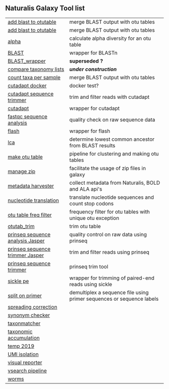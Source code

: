 ## Naturalis Galaxy Tool list

|              |              |
|------------- |:-------------|
|[add blast to otutable](https://github.com/naturalis/galaxy-tool-add-blast-to-otutable) | merge BLAST output with otu tables | 
|[add blast to otutable](https://github.com/naturalis/galaxy-tool-add-blast-to-otutable) | merge BLAST output with otu tables |
|[alpha](https://github.com/naturalis/galaxy-tool-alpha) | calculate alpha diversity for an otu table | 
|[BLAST ](https://github.com/naturalis/galaxy-tool-BLAST)  | wrapper for BLASTn |
|[BLAST_wrapper](https://github.com/naturalis/galaxy-tool-BLAST_wrapper)  | **superseded ?** |
|[compare taxonomy lists](https://github.com/naturalis/galaxy-tool-compare-taxonomy-lists)  | ***under construction*** |
|[count taxa per sample](https://github.com/naturalis/galaxy-tool-count-taxa-per-sample)  | merge BLAST output with otu tables |
|[cutadapt docker](https://github.com/naturalis/galaxy-tool-cutadapt-docker)  | docker test? |
|[cutadapt sequence trimmer](https://github.com/naturalis/galaxy-tool-cutadapt-sequence-trimmer)  | trim and filter reads with cutadapt |
|[cutadapt](https://github.com/naturalis/galaxy-tool-cutadapt)  | wrapper for cutadapt |
|[fastqc sequence analysis](https://github.com/naturalis/galaxy-tool-fastqc-sequence-analysis)  | quality check on raw sequence data |
|[flash](https://github.com/naturalis/galaxy-tool-flash)  | wrapper for flash |
|[lca ](https://github.com/naturalis/galaxy-tool-lca)  | determine lowest common ancestor from BLAST results |
|[make otu table](https://github.com/naturalis/galaxy-tool-make-otu-table)  | pipeline for clustering and making otu tables  |
|[manage zip](https://github.com/naturalis/galaxy-tool-manage-zip)  | facilitate the usage of zip files in galaxy |
|[metadata harvester](https://github.com/naturalis/galaxy-tool-metadata-harvester)  | collect metadata from Naturalis, BOLD and ALA api's |
|[nucleotide translation](https://github.com/naturalis/galaxy-tool-nucleotide-translation)  | translate nucleotide sequences and count stop codons |
|[otu table freq filter](https://github.com/naturalis/galaxy-tool-otu-table-freq-filter)  | frequency filter for otu tables with unique otu exception |
|[otutab_trim](https://github.com/naturalis/galaxy-tool-otutab_trim)  | trim otu table |
|[prinseq sequence analysis Jasper](https://github.com/naturalis/galaxy-tool-prinseq-sequence-analysis-Jasper)  | quality control on raw data using prinseq |
|[prinseq sequence trimmer Jasper](https://github.com/naturalis/galaxy-tool-prinseq-sequence-trimmer-Jasper)  | trim and filter reads using prinseq |
|[prinseq sequence trimmer](https://github.com/naturalis/galaxy-tool-prinseq-sequence-trimmer)  | prinseq trim tool |
|[sickle pe](https://github.com/naturalis/galaxy-tool-sickle-pe)  | wrapper for trimming of paired-end reads using sickle |
|[split on primer ](https://github.com/naturalis/galaxy-tool-split-on-primer)  | demultiplex a sequence file using primer sequences or sequence labels |
|[spreading correction](https://github.com/naturalis/galaxy-tool-spreading-correction)  |  |
|[synonym checker](https://github.com/naturalis/galaxy-tool-synonym-checker)  |  |
|[taxonmatcher](https://github.com/naturalis/galaxy-tool-taxonmatcher)  |  |
|[taxonomic accumulation](https://github.com/naturalis/galaxy-tool-taxonomic-accumulation)  |  |
|[temp 2019](https://github.com/naturalis/galaxy-tool-temp-2019)  |  |
|[UMI isolation](https://github.com/naturalis/galaxy-tool-UMI-isolation)  |  |
|[visual reporter](https://github.com/naturalis/galaxy-tool-visual-reporter)  |  |
|[vsearch pipeline](https://github.com/naturalis/galaxy-tool-vsearch-pipeline)  |  |
|[worms](https://github.com/naturalis/galaxy-tool-worms)  |  |

